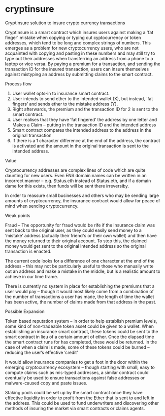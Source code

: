 # cryptinsure
Cryptinsure solution to insure crypto currency transactions

Cryptinsure is a smart contract which insures users against making a 'fat finger' mistake when copying or typing out cyptocurrency or token addresses, which tend to be long and complex strings of numbers. 
This emerges as a problem for new cryptocurrency users, who are not acquainted with copying and pasting in these numbers and may still try to type out their addresses when transferring an address from a phone to a laptop or vice versa.
By paying a premium for a transaction, and sending the transaction ID for the insured transaction, users can insure themselves against mistyping an address by submitting claims to the smart contract.

Process flow

1.	User wallet opts-in to insurance smart contract.
2.	User intends to send ether to the intended wallet (X), but instead, ‘fat fingers’ and sends ether to the mistake address (Y).
3.	Right afterwards, the premium and the transaction ID for 2 is sent to the smart contract.
4.	User realises that they have ‘fat fingered’ the address by one letter and Makes a Claim – putting in the transaction ID and the intended address
5.	Smart contract compares the intended address to the address in the original transaction
6.	If there is a 1 character difference at the end of the address, the contract is activated and the amount in the original transaction is sent to the intended address.

Value

Cryptocurrency addresses are complex lines of code which are quite daunting for new users. Even ENS domain names can be written in an incorrect manner – e.g. Ststus.eth instead of Status.eth, and if a domain dame for this exists, then funds will be sent there irreversiby.

In order to reassure small businesses and others who may be sending large amounts of cryptocurrency, the insurance contract would allow for peace of mind when sending cryptocurrency.

Weak points

Fraud – The opportunity for fraud would be rife if the insurance claim was sent back to the original user, as they could easily send money to a ‘mistake’ address (actually their friend's or their own wallet) and then have the money returned to their original account. To stop this, the claimed money would get sent to the original intended address so the original transaction is enacted.

The current code looks for a difference of one character at the end of the address – this may not be particularly useful to those who manually write out an address and make a mistake in the middle, but is a realistic amount to achieve in our time frame.

There is currently no system in place for establishing the premiums that a user would pay – though it would most likely come from a combination of the number of transactions a user has made, the length of time the wallet has been active, the number of claims made from that address in the past.

Possible Expansion

Token based reputation system – in order to help establish premium levels, some kind of non-tradeable token asset could be given to a wallet. When establishing an insurance smart contract, these tokens could be sent to the smart contract in lieu of a certain amount of ether. Once the elapsed time the smart contract runs for has completed, these would be returned. In the case of when a claim is made, some of these tokens could be burned – reducing the user’s effective ‘credit’

It would allow insurance companies to get a foot in the door within the emerging cryptocurrency ecosystem – though starting with small, easy to compute claims such as mis-typed addresses, a similar contract could eventually be used to ensure transactions against false addresses or malware-caused copy and paste issues.

Staking pools could be set up by the smart contract once they have effective liquidity in order to profit from the Ether that is sent to and left in the address. This could be used to fund underwriters and discovering other methods of insuring the market via smart contracts or claims agents.
